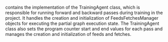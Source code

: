 contains the implementation of the TrainingAgent class, which is responsible for running forward and backward passes during training in the project. It handles the creation and initialization of FeedsFetchesManager objects for executing the partial graph execution state. The TrainingAgent class also sets the program counter start and end values for each pass and manages the creation and initialization of feeds and fetches.